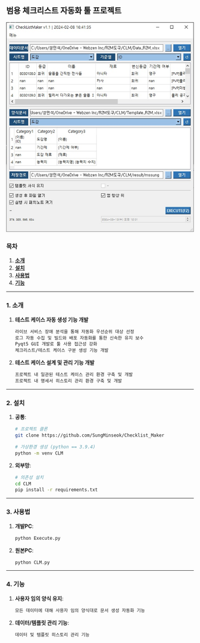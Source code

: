 ## 범용 체크리스트 자동화 툴 프로젝트

<img src="etc/title.jpg" />

### 목차

1. [**소개**](#1-소개)
2. [**설치**](#2-설치)
3. [**사용법**](#3-사용법)
4. [**기능**](#4-기능)

---

### 1. 소개

1. **테스트 케이스 자동 생성 기능 개발**

    ```bash
    라이브 서비스 장애 분석을 통해 자동화 우선순위 대상 선정
    로그 자동 수집 및 빌드와 배포 자동화를 통한 신속한 유지 보수
    Pyqt5 GUI 개발로 툴 사용 접근성 강화
    체크리스트/테스트 케이스 구분 생성 기능 개발
    ```

2. **테스트 케이스 설계 및 관리 기능 개발**

    ```bash
    프로젝트 내 일관된 테스트 케이스 관리 환경 구축 및 개발
    프로젝트 내 명세서 히스토리 관리 환경 구축 및 개발
    ```

---

### 2. 설치

1. **공통**:

    ```bash
    # 프로젝트 클론
    git clone https://github.com/SungMinseok/Checklist_Maker
    ```
    
    ```bash
    # 가상환경 생성 (python == 3.9.4)
    python -m venv CLM
    ```
2. **외부망**:
    ```bash
    # 의존성 설치
    cd CLM
    pip install -r requirements.txt
    ```
    

---

### 3. 사용법

1. **개발PC**:

    ```bash
    python Execute.py
    ```

2. **원본PC**:

    ```bash
    python CLM.py
    ```

---

### 4. 기능

1. **사용자 임의 양식 유지**:

    ```bash
    모든 데이터에 대해 사용자 임의 양식대로 문서 생성 자동화 기능
    ```

2. **데이터/템플릿 관리 기능**:

    ```bash
    데이터 및 템플릿 히스토리 관리 기능
    ```